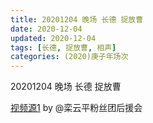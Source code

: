 ```yaml
---
title: 20201204 晚场 长德 捉放曹 
date: 2020-12-04
updated: 2020-12-04
tags: [长德, 捉放曹, 相声] 
categories: (2020)庚子年场次
---
```

20201204 晚场 长德 捉放曹 



[视频源1](https://weibo.com/6574451359/Jx1csrIjK) by @栾云平粉丝团后援会

